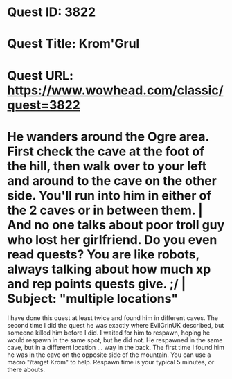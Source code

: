 # Quest ID: 3822
# Quest Title: Krom'Grul
# Quest URL: https://www.wowhead.com/classic/quest=3822
# He wanders around the Ogre area. First check the cave at the foot of the hill, then walk over to your left and around to the cave on the other side. You'll run into him in either of the 2 caves or in between them. | And no one talks about poor troll guy who lost her girlfriend. Do you even read quests? You are like robots, always talking about how much xp and rep points quests give. ;/ | Subject: "multiple locations"
I have done this quest at least twice and found him in different caves. The second time I did the quest he was exactly where EvilGrinUK described, but someone killed him before I did. I waited for him to respawn, hoping he would respawn in the same spot, but he did not. He respawned in the same cave, but in a different location ... way in the back. The first time I found him he was in the cave on the opposite side of the mountain. You can use a macro "/target Krom" to help. Respawn time is your typical 5 minutes, or there abouts.